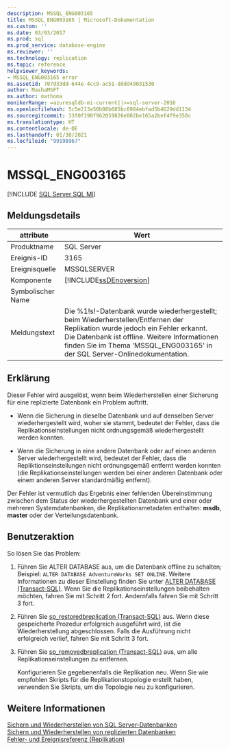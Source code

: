 ```yaml
---
description: MSSQL_ENG003165
title: MSSQL_ENG003165 | Microsoft-Dokumentation
ms.custom: ''
ms.date: 03/03/2017
ms.prod: sql
ms.prod_service: database-engine
ms.reviewer: ''
ms.technology: replication
ms.topic: reference
helpviewer_keywords:
- MSSQL_ENG003165 error
ms.assetid: 707d33dd-644e-4cc9-ac51-dddd49031530
author: MashaMSFT
ms.author: mathoma
monikerRange: =azuresqldb-mi-current||>=sql-server-2016
ms.openlocfilehash: 5c5e213a50b08b685bc6984ebfad5b4629dd1134
ms.sourcegitcommit: 33f0f190f962059826e002be165a2bef4f9e350c
ms.translationtype: HT
ms.contentlocale: de-DE
ms.lasthandoff: 01/30/2021
ms.locfileid: "99198967"
---
```

# <a name="mssql_eng003165"></a>MSSQL_ENG003165
[!INCLUDE [SQL Server SQL MI](../../includes/applies-to-version/sql-asdbmi.md)]
    
## <a name="message-details"></a>Meldungsdetails  
  
|attribute|Wert|  
|-|-|  
|Produktname|SQL Server|  
|Ereignis-ID|3165|  
|Ereignisquelle|MSSQLSERVER|  
|Komponente|[!INCLUDE[ssDEnoversion](../../includes/ssdenoversion-md.md)]|  
|Symbolischer Name||  
|Meldungstext|Die %1!s!-Datenbank wurde wiederhergestellt; beim Wiederherstellen/Entfernen der Replikation wurde jedoch ein Fehler erkannt. Die Datenbank ist offline. Weitere Informationen finden Sie im Thema 'MSSQL_ENG003165' in der SQL Server-Onlinedokumentation.|  
  
## <a name="explanation"></a>Erklärung  
 Dieser Fehler wird ausgelöst, wenn beim Wiederherstellen einer Sicherung für eine replizierte Datenbank ein Problem auftritt.  
  
-   Wenn die Sicherung in dieselbe Datenbank und auf denselben Server wiederhergestellt wird, woher sie stammt, bedeutet der Fehler, dass die Replikationseinstellungen nicht ordnungsgemäß wiederhergestellt werden konnten.  
  
-   Wenn die Sicherung in eine andere Datenbank oder auf einen anderen Server wiederhergestellt wird, bedeutet der Fehler, dass die Repliktionseinstellungen nicht ordnungsgemäß entfernt werden konnten (die Replikationseinstellungen werden bei einer anderen Datenbank oder einem anderen Server standardmäßig entfernt).  
  
 Der Fehler ist vermutlich das Ergebnis einer fehlenden Übereinstimmung zwischen dem Status der wiederhergestellten Datenbank und einer oder mehreren Systemdatenbanken, die Replikationsmetadaten enthalten: **msdb**, **master** oder der Verteilungsdatenbank.  
  
## <a name="user-action"></a>Benutzeraktion  
 So lösen Sie das Problem:  
  
1.  Führen Sie ALTER DATABASE aus, um die Datenbank offline zu schalten; Beispiel: `ALTER DATABASE AdventureWorks SET ONLINE`. Weitere Informationen zu dieser Einstellung finden Sie unter [ALTER DATABASE &#40;Transact-SQL&#41;](../../t-sql/statements/alter-database-transact-sql.md). Wenn Sie die Replikationseinstellungen beibehalten möchten, fahren Sie mit Schritt 2 fort. Andernfalls fahren Sie mit Schritt 3 fort.  
  
2.  Führen Sie [sp_restoredbreplication &#40;Transact-SQL&#41;](../../relational-databases/system-stored-procedures/sp-restoredbreplication-transact-sql.md) aus. Wenn diese gespeicherte Prozedur erfolgreich ausgeführt wird, ist die Wiederherstellung abgeschlossen. Falls die Ausführung nicht erfolgreich verlief, fahren Sie mit Schritt 3 fort.  
  
3.  Führen Sie [sp_removedbreplication &#40;Transact-SQL&#41;](../../relational-databases/system-stored-procedures/sp-removedbreplication-transact-sql.md) aus, um alle Replikationseinstellungen zu entfernen.  
  
     Konfigurieren Sie gegebenenfalls die Replikation neu. Wenn Sie wie empfohlen Skripts für die Replikationstopologie erstellt haben, verwenden Sie Skripts, um die Topologie neu zu konfigurieren.  
  
## <a name="see-also"></a>Weitere Informationen  
 [Sichern und Wiederherstellen von SQL Server-Datenbanken](../../relational-databases/backup-restore/back-up-and-restore-of-sql-server-databases.md)   
 [Sichern und Wiederherstellen von replizierten Datenbanken](../../relational-databases/replication/administration/back-up-and-restore-replicated-databases.md)   
 [Fehler- und Ereignisreferenz &#40;Replikation&#41;](../../relational-databases/replication/errors-and-events-reference-replication.md)  
  
  
